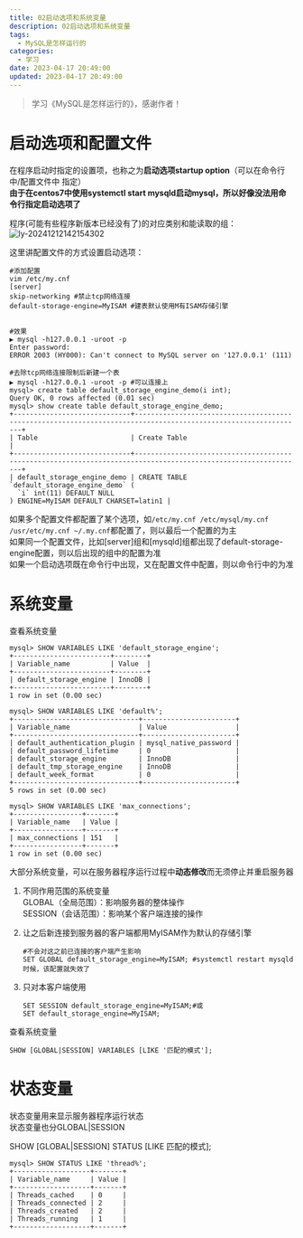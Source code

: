 ```yaml
---
title: 02启动选项和系统变量
description: 02启动选项和系统变量
tags:
  - MySQL是怎样运行的
categories:
  - 学习
date: 2023-04-17 20:49:00
updated: 2023-04-17 20:49:00
---
```


> 学习《MySQL是怎样运行的》，感谢作者！

# 启动选项和配置文件

在程序启动时指定的设置项，也称之为**启动选项startup option**（可以在命令行中/配置文件中 指定）  
**由于在centos7中使用systemctl start mysqld启动mysql，所以好像没法用命令行指定启动选项了**

程序(可能有些程序新版本已经没有了)的对应类别和能读取的组：  
![ly-20241212142154302](img/ly-20241212142154302.png)

这里讲配置文件的方式设置启动选项：  


```shell
#添加配置
vim /etc/my.cnf
[server]
skip-networking #禁止tcp网络连接
default-storage-engine=MyISAM #建表默认使用M有ISAM存储引擎


#效果
▶ mysql -h127.0.0.1 -uroot -p
Enter password: 
ERROR 2003 (HY000): Can't connect to MySQL server on '127.0.0.1' (111)

#去除tcp网络连接限制后新建一个表
▶ mysql -h127.0.0.1 -uroot -p #可以连接上
mysql> create table default_storage_engine_demo(i int);
Query OK, 0 rows affected (0.01 sec)
mysql> show create table default_storage_engine_demo;
+-----------------------------+----------------------------------------------------------------------------------------------------------------+
| Table                       | Create Table                                                                                                   |
+-----------------------------+----------------------------------------------------------------------------------------------------------------+
| default_storage_engine_demo | CREATE TABLE `default_storage_engine_demo` (
  `i` int(11) DEFAULT NULL
) ENGINE=MyISAM DEFAULT CHARSET=latin1 |

```

如果多个配置文件都配置了某个选项，如```/etc/my.cnf /etc/mysql/my.cnf /usr/etc/my.cnf ~/.my.cnf```都配置了，则以最后一个配置的为主  
如果同一个配置文件，比如[server]组和[mysqld]组都出现了default-storage-engine配置，则以后出现的组中的配置为准  
如果一个启动选项既在命令行中出现，又在配置文件中配置，则以命令行中的为准  

# 系统变量

查看系统变量  

```shell
mysql> SHOW VARIABLES LIKE 'default_storage_engine';
+------------------------+--------+
| Variable_name          | Value  |
+------------------------+--------+
| default_storage_engine | InnoDB |
+------------------------+--------+
1 row in set (0.00 sec)

mysql> SHOW VARIABLES LIKE 'default%';
+-------------------------------+-----------------------+
| Variable_name                 | Value                 |
+-------------------------------+-----------------------+
| default_authentication_plugin | mysql_native_password |
| default_password_lifetime     | 0                     |
| default_storage_engine        | InnoDB                |
| default_tmp_storage_engine    | InnoDB                |
| default_week_format           | 0                     |
+-------------------------------+-----------------------+
5 rows in set (0.00 sec)

mysql> SHOW VARIABLES LIKE 'max_connections';
+-----------------+-------+
| Variable_name   | Value |
+-----------------+-------+
| max_connections | 151   |
+-----------------+-------+
1 row in set (0.00 sec)
```

大部分系统变量，可以在服务器程序运行过程中**动态修改**而无须停止并重启服务器  

1. 不同作用范围的系统变量  
   GLOBAL（全局范围）：影响服务器的整体操作  
   SESSION（会话范围）：影响某个客户端连接的操作  

2. 让之后新连接到服务器的客户端都用MyISAM作为默认的存储引擎  

   ```shell
   #不会对这之前已连接的客户端产生影响
   SET GLOBAL default_storage_engine=MyISAM; #systemctl restart mysqld时候，该配置就失效了
   ```

3. 只对本客户端使用  

   ```shell
   SET SESSION default_storage_engine=MyISAM;#或
   SET default_storage_engine=MyISAM;
   ```

查看系统变量  

```shell
SHOW [GLOBAL|SESSION] VARIABLES [LIKE '匹配的模式'];
```

# 状态变量

状态变量用来显示服务器程序运行状态  
状态变量也分GLOBAL|SESSION

SHOW [GLOBAL|SESSION] STATUS [LIKE 匹配的模式];

```shell
mysql> SHOW STATUS LIKE 'thread%';
+-------------------+-------+
| Variable_name     | Value |
+-------------------+-------+
| Threads_cached    | 0     |
| Threads_connected | 2     |
| Threads_created   | 2     |
| Threads_running   | 1     |
+-------------------+-------+
```

